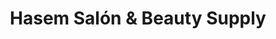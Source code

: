 ---
title: "Hasem Salón & Beauty Supply"
url: /santa-ana/hasem-salon-und-beauty-supply/
shop: Kosmetik
---